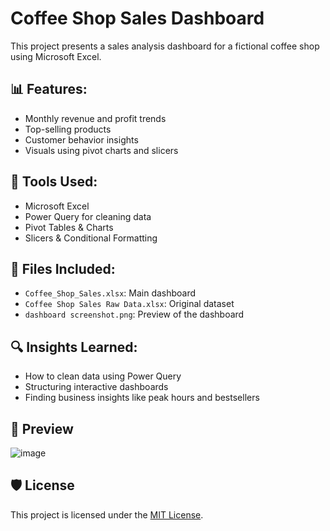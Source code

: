 # Coffee Shop Sales Dashboard

This project presents a sales analysis dashboard for a fictional coffee shop using Microsoft Excel.

## 📊 Features:
- Monthly revenue and profit trends
- Top-selling products
- Customer behavior insights
- Visuals using pivot charts and slicers

## 🧰 Tools Used:
- Microsoft Excel
- Power Query for cleaning data
- Pivot Tables & Charts
- Slicers & Conditional Formatting

## 📁 Files Included:
- `Coffee_Shop_Sales.xlsx`: Main dashboard
- `Coffee Shop Sales Raw Data.xlsx`: Original dataset
- `dashboard screenshot.png`: Preview of the dashboard

## 🔍 Insights Learned:
- How to clean data using Power Query
- Structuring interactive dashboards
- Finding business insights like peak hours and bestsellers

## 📸 Preview

![image](https://github.com/user-attachments/assets/1dd7b4b0-ef39-45a6-b6eb-97c4a50dcb7b)

## 🛡 License

This project is licensed under the [MIT License](LICENSE).


